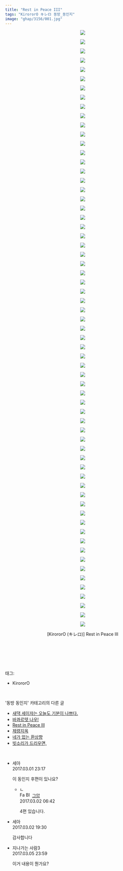 ```yaml
---
title: "Rest in Peace III"
tags: "KirororO キレロ 동방_동인지"
image: "ghap/3156/001.jpg"
---
```

<div class="article">
<p style="text-align: center; clear: none; float: none;"><img src="{{ site.nasurl }}/ghap/3156/001.jpg"/></p>
<p style="text-align: center; clear: none; float: none;"><img src="{{ site.nasurl }}/ghap/3156/002.jpg"/></p>
<p style="text-align: center; clear: none; float: none;"><img src="{{ site.nasurl }}/ghap/3156/003.jpg"/></p>
<p style="text-align: center; clear: none; float: none;"><img src="{{ site.nasurl }}/ghap/3156/004.jpg"/></p>
<p style="text-align: center; clear: none; float: none;"><img src="{{ site.nasurl }}/ghap/3156/005.jpg"/></p>
<p style="text-align: center; clear: none; float: none;"><img src="{{ site.nasurl }}/ghap/3156/006.jpg"/></p>
<p style="text-align: center; clear: none; float: none;"><img src="{{ site.nasurl }}/ghap/3156/007.jpg"/></p>
<p style="text-align: center; clear: none; float: none;"><img src="{{ site.nasurl }}/ghap/3156/008.jpg"/></p>
<p style="text-align: center; clear: none; float: none;"><img src="{{ site.nasurl }}/ghap/3156/009.jpg"/></p>
<p style="text-align: center; clear: none; float: none;"><img src="{{ site.nasurl }}/ghap/3156/010.jpg"/></p>
<p style="text-align: center; clear: none; float: none;"><img src="{{ site.nasurl }}/ghap/3156/011.jpg"/></p>
<p style="text-align: center; clear: none; float: none;"><img src="{{ site.nasurl }}/ghap/3156/012.jpg"/></p>
<p style="text-align: center; clear: none; float: none;"><img src="{{ site.nasurl }}/ghap/3156/013.jpg"/></p>
<p style="text-align: center; clear: none; float: none;"><img src="{{ site.nasurl }}/ghap/3156/014.jpg"/></p>
<p style="text-align: center; clear: none; float: none;"><img src="{{ site.nasurl }}/ghap/3156/015.jpg"/></p>
<p style="text-align: center; clear: none; float: none;"><img src="{{ site.nasurl }}/ghap/3156/016.jpg"/></p>
<p style="text-align: center; clear: none; float: none;"><img src="{{ site.nasurl }}/ghap/3156/017.jpg"/></p>
<p style="text-align: center; clear: none; float: none;"><img src="{{ site.nasurl }}/ghap/3156/018.jpg"/></p>
<p style="text-align: center; clear: none; float: none;"><img src="{{ site.nasurl }}/ghap/3156/019.jpg"/></p>
<p style="text-align: center; clear: none; float: none;"><img src="{{ site.nasurl }}/ghap/3156/020.jpg"/></p>
<p style="text-align: center; clear: none; float: none;"><img src="{{ site.nasurl }}/ghap/3156/021.jpg"/></p>
<p style="text-align: center; clear: none; float: none;"><img src="{{ site.nasurl }}/ghap/3156/022.jpg"/></p>
<p style="text-align: center; clear: none; float: none;"><img src="{{ site.nasurl }}/ghap/3156/023.jpg"/></p>
<p style="text-align: center; clear: none; float: none;"><img src="{{ site.nasurl }}/ghap/3156/024.jpg"/></p>
<p style="text-align: center; clear: none; float: none;"><img src="{{ site.nasurl }}/ghap/3156/025.jpg"/></p>
<p style="text-align: center; clear: none; float: none;"><img src="{{ site.nasurl }}/ghap/3156/026.jpg"/></p>
<p style="text-align: center; clear: none; float: none;"><img src="{{ site.nasurl }}/ghap/3156/027.jpg"/></p>
<p style="text-align: center; clear: none; float: none;"><img src="{{ site.nasurl }}/ghap/3156/028.jpg"/></p>
<p style="text-align: center; clear: none; float: none;"><img src="{{ site.nasurl }}/ghap/3156/029.jpg"/></p>
<p style="text-align: center; clear: none; float: none;"><img src="{{ site.nasurl }}/ghap/3156/030.jpg"/></p>
<p style="text-align: center; clear: none; float: none;"><img src="{{ site.nasurl }}/ghap/3156/031.jpg"/></p>
<p style="text-align: center; clear: none; float: none;"><img src="{{ site.nasurl }}/ghap/3156/032.jpg"/></p>
<p style="text-align: center; clear: none; float: none;"><img src="{{ site.nasurl }}/ghap/3156/033.jpg"/></p>
<p style="text-align: center; clear: none; float: none;"><img src="{{ site.nasurl }}/ghap/3156/034.jpg"/></p>
<p style="text-align: center; clear: none; float: none;"><img src="{{ site.nasurl }}/ghap/3156/035.jpg"/></p>
<p style="text-align: center; clear: none; float: none;"><img src="{{ site.nasurl }}/ghap/3156/036.jpg"/></p>
<p style="text-align: center; clear: none; float: none;"><img src="{{ site.nasurl }}/ghap/3156/037.jpg"/></p>
<p style="text-align: center; clear: none; float: none;"><img src="{{ site.nasurl }}/ghap/3156/038.jpg"/></p>
<p style="text-align: center; clear: none; float: none;"><img src="{{ site.nasurl }}/ghap/3156/039.jpg"/></p>
<p style="text-align: center; clear: none; float: none;"><img src="{{ site.nasurl }}/ghap/3156/040.jpg"/></p>
<p style="text-align: center; clear: none; float: none;"><img src="{{ site.nasurl }}/ghap/3156/041.jpg"/></p>
<p style="text-align: center; clear: none; float: none;"><img src="{{ site.nasurl }}/ghap/3156/042.jpg"/></p>
<p style="text-align: center; clear: none; float: none;"><img src="{{ site.nasurl }}/ghap/3156/043.jpg"/></p>
<p style="text-align: center; clear: none; float: none;"><img src="{{ site.nasurl }}/ghap/3156/044.jpg"/></p>
<p style="text-align: center; clear: none; float: none;"><img src="{{ site.nasurl }}/ghap/3156/045.jpg"/></p>
<p style="text-align: center; clear: none; float: none;"><img src="{{ site.nasurl }}/ghap/3156/046.jpg"/></p>
<p style="text-align: center; clear: none; float: none;"><img src="{{ site.nasurl }}/ghap/3156/047.jpg"/></p>
<p style="text-align: center; clear: none; float: none;"><img src="{{ site.nasurl }}/ghap/3156/048.jpg"/></p>
<p style="text-align: center; clear: none; float: none;"><img src="{{ site.nasurl }}/ghap/3156/049.jpg"/></p>
<p style="text-align: center; clear: none; float: none;"><img src="{{ site.nasurl }}/ghap/3156/050.jpg"/></p>
<p style="text-align: center; clear: none; float: none;"><img src="{{ site.nasurl }}/ghap/3156/051.jpg"/></p>
<p style="text-align: center; clear: none; float: none;"><img src="{{ site.nasurl }}/ghap/3156/052.jpg"/></p>
<p style="text-align: center; clear: none; float: none;"><img src="{{ site.nasurl }}/ghap/3156/053.jpg"/></p>
<p style="text-align: center; clear: none; float: none;"><img src="{{ site.nasurl }}/ghap/3156/054.jpg"/></p>
<p style="text-align: center; clear: none; float: none;"><img src="{{ site.nasurl }}/ghap/3156/055.jpg"/></p>
<p style="text-align: center; clear: none; float: none;"><img src="{{ site.nasurl }}/ghap/3156/056.jpg"/></p>
<p style="text-align: center; clear: none; float: none;"><img src="{{ site.nasurl }}/ghap/3156/057.jpg"/></p>
<p style="text-align: center; clear: none; float: none;"><img src="{{ site.nasurl }}/ghap/3156/058.jpg"/></p>
<p style="text-align: center; clear: none; float: none;"><img src="{{ site.nasurl }}/ghap/3156/059.jpg"/></p>
<p style="text-align: center; clear: none; float: none;"><img src="{{ site.nasurl }}/ghap/3156/060.jpg"/></p>
<p style="text-align: center; clear: none; float: none;"><img src="{{ site.nasurl }}/ghap/3156/061.jpg"/></p>
<p style="text-align: center; clear: none; float: none;"><img src="{{ site.nasurl }}/ghap/3156/062.jpg"/></p>
<p style="text-align: center; clear: none; float: none;"><img src="{{ site.nasurl }}/ghap/3156/063.jpg"/></p>
<p style="text-align: center; clear: none; float: none;"><img src="{{ site.nasurl }}/ghap/3156/064.jpg"/></p>
<p style="text-align: center; clear: none; float: none;"><img src="{{ site.nasurl }}/ghap/3156/065.jpg"/></p>
<p style="text-align: center; clear: none; float: none;">[KirororO (キレロ)] Rest in Peace III</p>
<p style="text-align: center; clear: none; float: none;"><br/></p>
<p><br/></p>
</div><br/>
<div class="tagTrail">
<p>태그: </p>
<ul>
<li>KirororO</li>
</ul>
</div><br/>
<div class="another">
<p>'동방 동인지' 카테고리의 다른 글</p>
<ul>
<li><a href="/2017-03-01-ghap_3158">새댁 세이쟈는 오늘도 기분이 나쁘다.</a></li>
<li><a href="/2017-03-01-ghap_3157">바콰르텟 나우!</a></li>
<li><a href="/2017-03-01-ghap_3156">Rest in Peace III</a></li>
<li><a href="/2017-03-01-ghap_3154">제령지옥</a></li>
<li><a href="/2017-02-04-ghap_3144">네가 없는 환상향</a></li>
<li><a href="/2017-02-04-ghap_3143">빗소리가 드리우면,</a></li>
</ul>
</div><br/>
<div class="cb_module cb_fluid">
<div class="cb_wrt cb_profile">
<div class="comment">
<ul>
<li class="cb_thumb_off" id="comment14928763">
<div class="cb_comment_area">
<div class="cb_info_area">
<div class="cb_section">
<span class="cb_nick_name">세아</span>
</div>
<div class="cb_section">
<span class="cb_date">2017.03.01 23:17 </span>
</div>
</div>
<div class="cb_dsc_comment">
<p class="cb_dsc">
											이 동인지 후편이 있나요?
										</p>
</div>
<ul>
<li class="cb_thumb_off" id="comment14928974">
<span class="cb_bu_subnode">ㄴ</span>
<div class="cb_comment_area">
<div class="cb_info_area">
<div class="cb_section">
<span class="cb_nick_name"><img alt="Favicon of https://ghaptouhou.tistory.com" height="16" onerror="this.onerror=null;this.parentNode.removeChild(this)" src="https://ghaptouhou.tistory.com/favicon.ico" width="16"/> <img alt="BlogIcon" height="16" onerror="this.parentNode.removeChild(this)" src="https://ghaptouhou.tistory.com/index.gif" width="16"/> <a href="https://ghaptouhou.tistory.com" onclick="return openLinkInNewWindow(this)"> 그압</a><span class="tistoryProfileLayerTrigger" onclick='TistoryProfile.show(event, this, {"title":"\uc800\uae30 \uc774\uac70 \ub098\uc911\uc5d0 \uc218\uc815 \uac00\ub2a5\ud558\ub098\uc694","url":"https:\/\/ghap.tistory.com","nickname":"\uadf8\uc555","items":[]}); return false;'></span></span>
</div>
<div class="cb_section">
<span class="cb_date">2017.03.02 06:42 </span>
</div>
</div>
<div class="cb_dsc_comment">
<p class="cb_dsc">
																4편 있습니다.
															</p>
</div>
</div>
</li>
</ul>
</div></li>
<li class="cb_thumb_off" id="comment14929633">
<div class="cb_comment_area">
<div class="cb_info_area">
<div class="cb_section">
<span class="cb_nick_name">세아</span>
</div>
<div class="cb_section">
<span class="cb_date">2017.03.02 19:30 </span>
</div>
</div>
<div class="cb_dsc_comment">
<p class="cb_dsc">
											감사합니다
										</p>
</div>
</div></li>
<li class="cb_thumb_off" id="comment14932104">
<div class="cb_comment_area">
<div class="cb_info_area">
<div class="cb_section">
<span class="cb_nick_name">지나가는 사람3</span>
</div>
<div class="cb_section">
<span class="cb_date">2017.03.05 23:59 </span>
</div>
</div>
<div class="cb_dsc_comment">
<p class="cb_dsc">
											이거 내용이 뭔가요?
										</p>
</div>
</div></li>
</ul>
</div>
</div><!-- commentList close -->
</div><br/>
